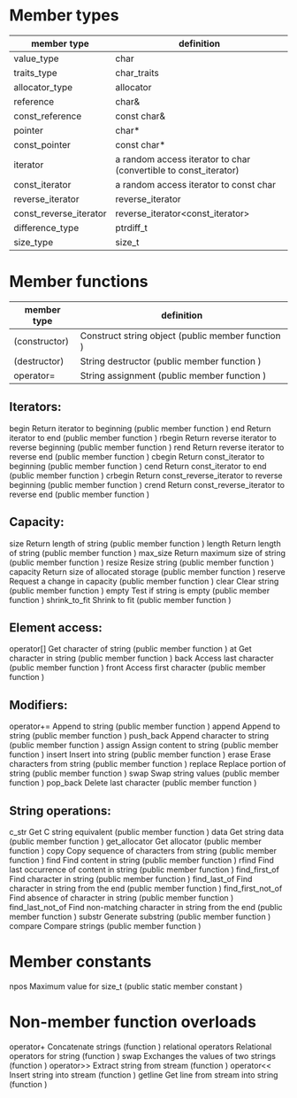 # Member types
member type | definition
| - | - |
value_type | char
traits_type | char_traits<char>
allocator_type |  allocator<char>
reference  | char&
const_reference | const char&
pointer | char*
const_pointer |  const char*
iterator  |  a random access iterator to char (convertible to const_iterator)
const_iterator | a random access iterator to const char
reverse_iterator  |  reverse_iterator<iterator>
const_reverse_iterator | reverse_iterator<const_iterator>
difference_type | ptrdiff_t
size_type  | size_t

# Member functions
member type | definition
| - | - |
(constructor) | Construct string object (public member function )
(destructor) | String destructor (public member function )
operator= | String assignment (public member function )

## Iterators:
begin
Return iterator to beginning (public member function )
end
Return iterator to end (public member function )
rbegin
Return reverse iterator to reverse beginning (public member function )
rend
Return reverse iterator to reverse end (public member function )
cbegin
Return const_iterator to beginning (public member function )
cend
Return const_iterator to end (public member function )
crbegin
Return const_reverse_iterator to reverse beginning (public member function )
crend
Return const_reverse_iterator to reverse end (public member function )

## Capacity:
size
Return length of string (public member function )
length
Return length of string (public member function )
max_size
Return maximum size of string (public member function )
resize
Resize string (public member function )
capacity
Return size of allocated storage (public member function )
reserve
Request a change in capacity (public member function )
clear
Clear string (public member function )
empty
Test if string is empty (public member function )
shrink_to_fit
Shrink to fit (public member function )

## Element access:
operator[]
Get character of string (public member function )
at
Get character in string (public member function )
back
Access last character (public member function )
front
Access first character (public member function )

## Modifiers:
operator+=
Append to string (public member function )
append
Append to string (public member function )
push_back
Append character to string (public member function )
assign
Assign content to string (public member function )
insert
Insert into string (public member function )
erase
Erase characters from string (public member function )
replace
Replace portion of string (public member function )
swap
Swap string values (public member function )
pop_back
Delete last character (public member function )

## String operations:
c_str
Get C string equivalent (public member function )
data
Get string data (public member function )
get_allocator
Get allocator (public member function )
copy
Copy sequence of characters from string (public member function )
find
Find content in string (public member function )
rfind
Find last occurrence of content in string (public member function )
find_first_of
Find character in string (public member function )
find_last_of
Find character in string from the end (public member function )
find_first_not_of
Find absence of character in string (public member function )
find_last_not_of
Find non-matching character in string from the end (public member function )
substr
Generate substring (public member function )
compare
Compare strings (public member function )

# Member constants
npos
Maximum value for size_t (public static member constant )

# Non-member function overloads
operator+
Concatenate strings (function )
relational operators
Relational operators for string (function )
swap
Exchanges the values of two strings (function )
operator>>
Extract string from stream (function )
operator<<
Insert string into stream (function )
getline
Get line from stream into string (function )